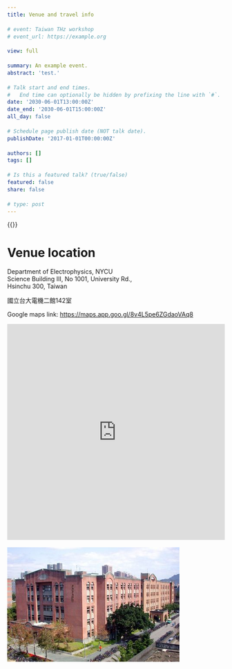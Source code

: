 ```yaml
---
title: Venue and travel info

# event: Taiwan THz workshop
# event_url: https://example.org

view: full

summary: An example event.
abstract: 'test.'

# Talk start and end times.
#   End time can optionally be hidden by prefixing the line with `#`.
date: '2030-06-01T13:00:00Z'
date_end: '2030-06-01T15:00:00Z'
all_day: false

# Schedule page publish date (NOT talk date).
publishDate: '2017-01-01T00:00:00Z'

authors: []
tags: []

# Is this a featured talk? (true/false)
featured: false
share: false

# type: post
---
```


{{<toc>}}


<div2>



# Venue location

Department of Electrophysics, NYCU <br>
Science Building III, No 1001, University Rd., <br>
 Hsinchu 300, Taiwan <br> 

國立台大電機二館142室

Google maps link: https://maps.app.goo.gl/8v4L5pe6ZGdaoVAq8


<iframe class="map" src="https://www.google.com/maps/embed?pb=!1m14!1m8!1m3!1d451.9308007221602!2d121.5420944!3d25.0189203!3m2!1i1024!2i768!4f13.1!3m3!1m2!1s0x3442ab967f7ddb23%3A0x4a0af60950dc1c8c!2z6Zu75qmf5LqM6aSo!5e0!3m2!1sen!2stw!4v1759740686516!5m2!1sen!2stw" width="100%" height="500px" style="border:0;" loading="lazy" referrerpolicy="no-referrer-when-downgrade"></iframe>

![Venue picture](./b2nd_00.jpg)




</div2>
